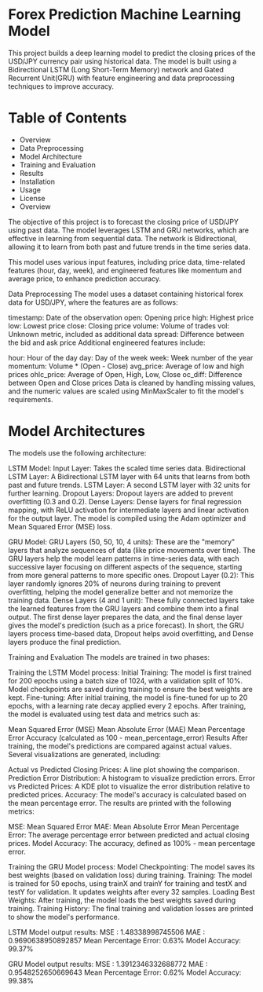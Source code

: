 # Forex Prediction Machine Learning Model

This project builds a deep learning model to predict the closing prices of the USD/JPY currency pair using historical data. The model is built using a Bidirectional LSTM (Long Short-Term Memory) network and Gated Recurrent Unit(GRU) with feature engineering and data preprocessing techniques to improve accuracy.

# Table of Contents
- Overview
- Data Preprocessing
- Model Architecture
- Training and Evaluation
- Results
- Installation
- Usage
- License
- Overview

The objective of this project is to forecast the closing price of USD/JPY using past data. The model leverages LSTM and GRU networks, which are effective in learning from sequential data. The network is Bidirectional, allowing it to learn from both past and future trends in the time series data.

This model uses various input features, including price data, time-related features (hour, day, week), and engineered features like momentum and average price, to enhance prediction accuracy.

Data Preprocessing
The model uses a dataset containing historical forex data for USD/JPY, where the features are as follows:

timestamp: Date of the observation
open: Opening price
high: Highest price
low: Lowest price
close: Closing price
volume: Volume of trades
vol: Unknown metric, included as additional data
spread: Difference between the bid and ask price
Additional engineered features include:

hour: Hour of the day
day: Day of the week
week: Week number of the year
momentum: Volume * (Open - Close)
avg_price: Average of low and high prices
ohlc_price: Average of Open, High, Low, Close
oc_diff: Difference between Open and Close prices
Data is cleaned by handling missing values, and the numeric values are scaled using MinMaxScaler to fit the model's requirements.

# Model Architectures
The models use the following architecture:

LSTM Model:
Input Layer: Takes the scaled time series data.
Bidirectional LSTM Layer: A Bidirectional LSTM layer with 64 units that learns from both past and future trends.
LSTM Layer: A second LSTM layer with 32 units for further learning.
Dropout Layers: Dropout layers are added to prevent overfitting (0.3 and 0.2).
Dense Layers: Dense layers for final regression mapping, with ReLU activation for intermediate layers and linear activation for the output layer.
The model is compiled using the Adam optimizer and Mean Squared Error (MSE) loss.

GRU Model:
GRU Layers (50, 50, 10, 4 units):
These are the "memory" layers that analyze sequences of data (like price movements over time). The GRU layers help the model learn patterns in time-series data, with each successive layer focusing on different aspects of the sequence, starting from more general patterns to more specific ones.
Dropout Layer (0.2):
This layer randomly ignores 20% of neurons during training to prevent overfitting, helping the model generalize better and not memorize the training data.
Dense Layers (4 and 1 unit):
These fully connected layers take the learned features from the GRU layers and combine them into a final output. The first dense layer prepares the data, and the final dense layer gives the model's prediction (such as a price forecast).
In short, the GRU layers process time-based data, Dropout helps avoid overfitting, and Dense layers produce the final prediction.

Training and Evaluation
The models are trained in two phases:

Training the LSTM Model process:
Initial Training: The model is first trained for 200 epochs using a batch size of 1024, with a validation split of 10%. Model checkpoints are saved during training to ensure the best weights are kept.
Fine-tuning: After initial training, the model is fine-tuned for up to 20 epochs, with a learning rate decay applied every 2 epochs.
After training, the model is evaluated using test data and metrics such as:

Mean Squared Error (MSE)
Mean Absolute Error (MAE)
Mean Percentage Error
Accuracy (calculated as 100 - mean_percentage_error)
Results
After training, the model's predictions are compared against actual values. Several visualizations are generated, including:

Actual vs Predicted Closing Prices: A line plot showing the comparison.
Prediction Error Distribution: A histogram to visualize prediction errors.
Error vs Predicted Prices: A KDE plot to visualize the error distribution relative to predicted prices.
Accuracy: The model's accuracy is calculated based on the mean percentage error.
The results are printed with the following metrics:

MSE: Mean Squared Error
MAE: Mean Absolute Error
Mean Percentage Error: The average percentage error between predicted and actual closing prices.
Model Accuracy: The accuracy, defined as 100% - mean percentage error.

Training the GRU Model process:
Model Checkpointing: The model saves its best weights (based on validation loss) during training.
Training: The model is trained for 50 epochs, using trainX and trainY for training and testX and testY for validation. It updates weights after every 32 samples.
Loading Best Weights: After training, the model loads the best weights saved during training.
Training History: The final training and validation losses are printed to show the model's performance.


LSTM Model output results:
MSE :  1.48338998745506
MAE :  0.9690638950892857
Mean Percentage Error: 0.63%
Model Accuracy: 99.37%

GRU Model output results:
MSE :  1.3912346332688772
MAE :  0.9548252650669643
Mean Percentage Error: 0.62%
Model Accuracy: 99.38%
